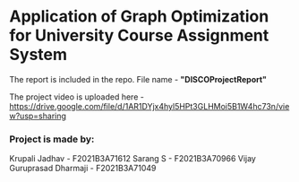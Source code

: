 # Application of Graph Optimization for University Course Assignment System

The report is included in the repo. File name - **"DISCOProjectReport"**

The project video is uploaded here - https://drive.google.com/file/d/1AR1DYjx4hyl5HPt3GLHMoi5B1W4hc73n/view?usp=sharing

### Project is made by:
Krupali Jadhav - F2021B3A71612
Sarang S - F2021B3A70966
Vijay Guruprasad Dharmaji - F2021B3A71049

